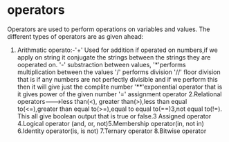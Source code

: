 # operators
Operators are used to perform operations on variables and values. The different types of operators are as given ahead:
1. Arithmatic operato:-'+' Used for addition if operated on numbers,if we apply on string it conjugate the strings between the strings they are ooperated on.
 '-' substraction between values, '*'performs multiplication between the values '/' performs division '//' floor division that is if any numbers are not perfectly divisible and if we perform this then it will give just the complite number '**'exponential operator that is it gives power of the given number '=' assignment operator 2.Relational operators--->less than(<), greater than(>),less than equal to(<=),greater than equal to(>=),equal to equal to(==)3,not equal to(!=). This all give boolean output that is true or false.3 Assigned operator 4.Logical operator (and, or, not)5.Membership operator(in, not in) 6.Identity operator(is, is not) 7.Ternary operator 8.Bitwise operator 
